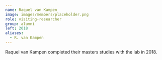 ```yaml
---
name: Raquel van Kampen
image: images/members/placeholder.png
role: visiting-researcher
group: alumni
left: 2018
aliases:
  - R. van Kampen
---
```


Raquel van Kampen completed their masters studies with the lab in 2018.
